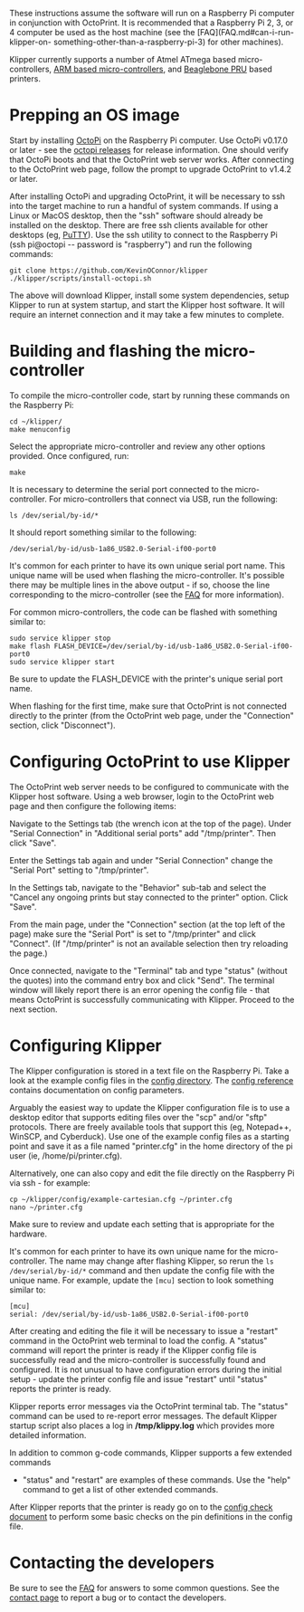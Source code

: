 These instructions assume the software will run on a Raspberry Pi computer in
conjunction with OctoPrint. It is recommended that a Raspberry Pi 2, 3, or 4
computer be used as the host machine (see the [FAQ](FAQ.md#can-i-run-klipper-on-
something-other-than-a-raspberry-pi-3) for other machines).

Klipper currently supports a number of Atmel ATmega based micro-controllers,
[ARM based micro-controllers](Features.md#step-benchmarks), and [Beaglebone
PRU](beaglebone.md) based printers.

# Prepping an OS image

Start by installing [OctoPi](https://github.com/guysoft/OctoPi) on the Raspberry
Pi computer. Use OctoPi v0.17.0 or later - see the [octopi
releases](https://github.com/guysoft/OctoPi/releases) for release information.
One should verify that OctoPi boots and that the OctoPrint web server works.
After connecting to the OctoPrint web page, follow the prompt to upgrade
OctoPrint to v1.4.2 or later.

After installing OctoPi and upgrading OctoPrint, it will be necessary to ssh
into the target machine to run a handful of system commands. If using a Linux or
MacOS desktop, then the "ssh" software should already be installed on the
desktop. There are free ssh clients available for other desktops (eg,
[PuTTY](https://www.chiark.greenend.org.uk/~sgtatham/putty/)). Use the ssh
utility to connect to the Raspberry Pi (ssh pi@octopi -- password is
"raspberry") and run the following commands:

```
git clone https://github.com/KevinOConnor/klipper
./klipper/scripts/install-octopi.sh
```

The above will download Klipper, install some system dependencies, setup Klipper
to run at system startup, and start the Klipper host software. It will require
an internet connection and it may take a few minutes to complete.

# Building and flashing the micro-controller

To compile the micro-controller code, start by running these commands on the
Raspberry Pi:

```
cd ~/klipper/
make menuconfig
```

Select the appropriate micro-controller and review any other options provided.
Once configured, run:

```
make
```

It is necessary to determine the serial port connected to the micro-controller.
For micro-controllers that connect via USB, run the following:

```
ls /dev/serial/by-id/*
```

It should report something similar to the following:

```
/dev/serial/by-id/usb-1a86_USB2.0-Serial-if00-port0
```

It's common for each printer to have its own unique serial port name. This
unique name will be used when flashing the micro-controller. It's possible there
may be multiple lines in the above output - if so, choose the line corresponding
to the micro-controller (see the [FAQ](FAQ.md#wheres-my-serial-port) for more
information).

For common micro-controllers, the code can be flashed with something similar to:

```
sudo service klipper stop
make flash FLASH_DEVICE=/dev/serial/by-id/usb-1a86_USB2.0-Serial-if00-port0
sudo service klipper start
```

Be sure to update the FLASH_DEVICE with the printer's unique serial port name.

When flashing for the first time, make sure that OctoPrint is not connected
directly to the printer (from the OctoPrint web page, under the "Connection"
section, click "Disconnect").

# Configuring OctoPrint to use Klipper

The OctoPrint web server needs to be configured to communicate with the Klipper
host software. Using a web browser, login to the OctoPrint web page and then
configure the following items:

Navigate to the Settings tab (the wrench icon at the top of the page). Under
"Serial Connection" in "Additional serial ports" add "/tmp/printer". Then
click "Save".

Enter the Settings tab again and under "Serial Connection" change the "Serial
Port" setting to "/tmp/printer".

In the Settings tab, navigate to the "Behavior" sub-tab and select the
"Cancel any ongoing prints but stay connected to the printer" option. Click
"Save".

From the main page, under the "Connection" section (at the top left of the
page) make sure the "Serial Port" is set to "/tmp/printer" and click
"Connect". (If "/tmp/printer" is not an available selection then try
reloading the page.)

Once connected, navigate to the "Terminal" tab and type "status" (without
the quotes) into the command entry box and click "Send". The terminal window
will likely report there is an error opening the config file - that means
OctoPrint is successfully communicating with Klipper. Proceed to the next
section.

# Configuring Klipper

The Klipper configuration is stored in a text file on the Raspberry Pi. Take a
look at the example config files in the [config directory](../config/). The
[config reference](Config_Reference.md) contains documentation on config
parameters.

Arguably the easiest way to update the Klipper configuration file is to use a
desktop editor that supports editing files over the "scp" and/or "sftp"
protocols. There are freely available tools that support this (eg, Notepad++,
WinSCP, and Cyberduck). Use one of the example config files as a starting point
and save it as a file named "printer.cfg" in the home directory of the pi user
(ie, /home/pi/printer.cfg).

Alternatively, one can also copy and edit the file directly on the Raspberry Pi
via ssh - for example:

```
cp ~/klipper/config/example-cartesian.cfg ~/printer.cfg
nano ~/printer.cfg
```

Make sure to review and update each setting that is appropriate for the
hardware.

It's common for each printer to have its own unique name for the micro-
controller. The name may change after flashing Klipper, so rerun the
`ls /dev/serial/by-id/*` command and then update the config file with the unique
name. For example, update the `[mcu]` section to look something similar to:

```
[mcu]
serial: /dev/serial/by-id/usb-1a86_USB2.0-Serial-if00-port0
```

After creating and editing the file it will be necessary to issue a "restart"
command in the OctoPrint web terminal to load the config. A "status" command
will report the printer is ready if the Klipper config file is successfully read
and the micro-controller is successfully found and configured. It is not unusual
to have configuration errors during the initial setup - update the printer
config file and issue "restart" until "status" reports the printer is ready.

Klipper reports error messages via the OctoPrint terminal tab. The "status"
command can be used to re-report error messages. The default Klipper startup
script also places a log in **/tmp/klippy.log** which provides more detailed
information.

In addition to common g-code commands, Klipper supports a few extended commands
- "status" and "restart" are examples of these commands. Use the "help"
command to get a list of other extended commands.

After Klipper reports that the printer is ready go on to the [config check
document](Config_checks.md) to perform some basic checks on the pin definitions
in the config file.

# Contacting the developers

Be sure to see the [FAQ](FAQ.md) for answers to some common questions. See the
[contact page](Contact.md) to report a bug or to contact the developers.
